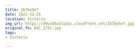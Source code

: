 ```yaml
---
title: 2b7be5ef
date: 2021-12-25
location: Victoria
img_url: https://d9wc88udlq1mz.cloudfront.net/2b7be5ef.jpg
original_fn: DSC_2751.jpg
tags:
- Victoria

---
```

